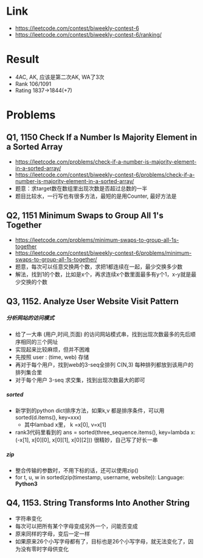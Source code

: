 # Link
- https://leetcode.com/contest/biweekly-contest-6
- https://leetcode.com/contest/biweekly-contest-6/ranking/

# Result
- 4AC, AK, 应该是第二次AK, WA了3次
- Rank 106/1091
- Rating 1837->1844(+7)

# Problems
## Q1, 1150 Check If a Number Is Majority Element in a Sorted Array
- https://leetcode.com/problems/check-if-a-number-is-majority-element-in-a-sorted-array/
- https://leetcode.com/contest/biweekly-contest-6/problems/check-if-a-number-is-majority-element-in-a-sorted-array/
- 题意：求target数在数组里出现次数是否超过总数的一半
- 题目比较水，一行写也有很多方法，最短的是用Counter, 最好方法是

## Q2, 1151 Minimum Swaps to Group All 1's Together
- https://leetcode.com/problems/minimum-swaps-to-group-all-1s-together
- https://leetcode.com/contest/biweekly-contest-6/problems/minimum-swaps-to-group-all-1s-together/
- 题意，每次可以任意交换两个数，求把1都连续在一起，最少交换多少数
- 解法，找到1的个数，比如是x个，再求连续x个数里面最多有y个1，x-y就是最少交换的个数

## Q3, 1152. Analyze User Website Visit Pattern
##### 分析网站的访问模式
- 给了一大串 (用户,时间,页面) 的访问网站模式串，找到出现次数最多的先后顺序相同的三个网址
- 实现起来比较麻烦，但并不困难
- 先按照 user : (time, web) 存储
- 再对于每个用户，找到web的3-seq全排列 C(N,3) 每种排列都放到该用户的排列集合里
- 对于每个用户 3-seq 求交集，找到出现次数最大的即可

##### sorted
- 新学到的python dict排序方法，如果k,v 都是排序条件，可以用 sorted(d.items(), key=xxx)
    - 其中lambad x里， k =x[0], v=x[1]
- rank3代码里看到的 ans = sorted(three_sequence.items(), key=lambda x: (-x[1], x[0][0], x[0][1], x[0][2])) 很精妙，自己写了好长一串

##### zip
- 整合传输的参数时，不用下标的话，还可以使用zip()
- for t, u, w in sorted(zip(timestamp, username, website)):
Language: **Python3**

## Q4, 1153. String Transforms Into Another String
- 字符串变化
- 每次可以把所有某个字母变成另外一个，问能否变成
- 原来同样的字母，变后一定一样
- 如果原来26个小写字母都有了，目标也是26个小写字母，就无法变化了，因为没有零时字母供变化